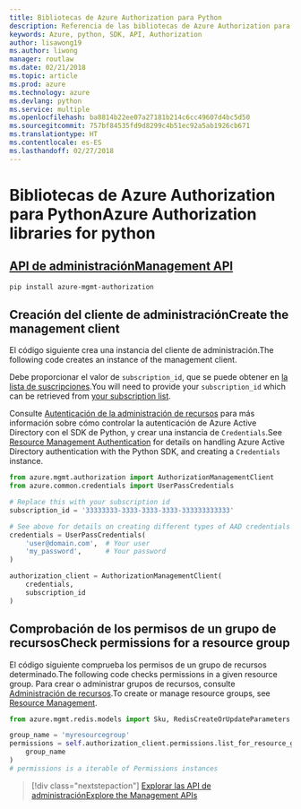 ```yaml
---
title: Bibliotecas de Azure Authorization para Python
description: Referencia de las bibliotecas de Azure Authorization para Python
keywords: Azure, python, SDK, API, Authorization
author: lisawong19
ms.author: liwong
manager: routlaw
ms.date: 02/21/2018
ms.topic: article
ms.prod: azure
ms.technology: azure
ms.devlang: python
ms.service: multiple
ms.openlocfilehash: ba8814b22ee07a27181b214c6cc49607d4bc5d50
ms.sourcegitcommit: 757bf84535fd9d8299c4b51ec92a5ab1926cb671
ms.translationtype: HT
ms.contentlocale: es-ES
ms.lasthandoff: 02/27/2018
---
```

# <a name="azure-authorization-libraries-for-python"></a><span data-ttu-id="e3c41-104">Bibliotecas de Azure Authorization para Python</span><span class="sxs-lookup"><span data-stu-id="e3c41-104">Azure Authorization libraries for python</span></span>

## <a name="management-apipythonapioverviewazureauthorizationmanagement"></a>[<span data-ttu-id="e3c41-105">API de administración</span><span class="sxs-lookup"><span data-stu-id="e3c41-105">Management API</span></span>](/python/api/overview/azure/authorization/management)

```bash
pip install azure-mgmt-authorization
```

## <a name="create-the-management-client"></a><span data-ttu-id="e3c41-106">Creación del cliente de administración</span><span class="sxs-lookup"><span data-stu-id="e3c41-106">Create the management client</span></span>

<span data-ttu-id="e3c41-107">El código siguiente crea una instancia del cliente de administración.</span><span class="sxs-lookup"><span data-stu-id="e3c41-107">The following code creates an instance of the management client.</span></span>

<span data-ttu-id="e3c41-108">Debe proporcionar el valor de ``subscription_id``, que se puede obtener en [la lista de suscripciones](https://manage.windowsazure.com/#Workspaces/AdminTasks/SubscriptionMapping).</span><span class="sxs-lookup"><span data-stu-id="e3c41-108">You will need to provide your ``subscription_id`` which can be retrieved from [your subscription list](https://manage.windowsazure.com/#Workspaces/AdminTasks/SubscriptionMapping).</span></span>

<span data-ttu-id="e3c41-109">Consulte [Autenticación de la administración de recursos](/python/azure/python-sdk-azure-authenticate) para más información sobre cómo controlar la autenticación de Azure Active Directory con el SDK de Python, y crear una instancia de ``Credentials``.</span><span class="sxs-lookup"><span data-stu-id="e3c41-109">See [Resource Management Authentication](/python/azure/python-sdk-azure-authenticate) for details on handling Azure Active Directory authentication with the Python SDK, and creating a ``Credentials`` instance.</span></span>

```python
from azure.mgmt.authorization import AuthorizationManagementClient
from azure.common.credentials import UserPassCredentials

# Replace this with your subscription id
subscription_id = '33333333-3333-3333-3333-333333333333'

# See above for details on creating different types of AAD credentials
credentials = UserPassCredentials(
    'user@domain.com',  # Your user
    'my_password',      # Your password
)

authorization_client = AuthorizationManagementClient(
    credentials,
    subscription_id
)
``` 

## <a name="check-permissions-for-a-resource-group"></a><span data-ttu-id="e3c41-110">Comprobación de los permisos de un grupo de recursos</span><span class="sxs-lookup"><span data-stu-id="e3c41-110">Check permissions for a resource group</span></span>

<span data-ttu-id="e3c41-111">El código siguiente comprueba los permisos de un grupo de recursos determinado.</span><span class="sxs-lookup"><span data-stu-id="e3c41-111">The following code checks permissions in a given resource group.</span></span>
<span data-ttu-id="e3c41-112">Para crear o administrar grupos de recursos, consulte [Administración de recursos](/python/api/overview/azure/azure.mgmt.resource).</span><span class="sxs-lookup"><span data-stu-id="e3c41-112">To create or manage resource groups, see [Resource Management](/python/api/overview/azure/azure.mgmt.resource).</span></span>

```python
from azure.mgmt.redis.models import Sku, RedisCreateOrUpdateParameters

group_name = 'myresourcegroup'
permissions = self.authorization_client.permissions.list_for_resource_group(
    group_name
)
# permissions is a iterable of Permissions instances
```

> [!div class="nextstepaction"]
> [<span data-ttu-id="e3c41-113">Explorar las API de administración</span><span class="sxs-lookup"><span data-stu-id="e3c41-113">Explore the Management APIs</span></span>](/python/api/overview/azure/authorization/management)

